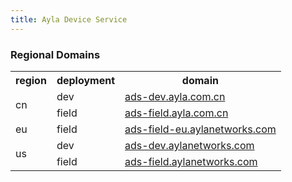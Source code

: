 ```yaml
---
title: Ayla Device Service
---
```


### Regional Domains

<table>
<tr>
<th>region</th>
<th>deployment</th>
<th>domain</th>
</tr>
<tr>
<td rowspan="2">cn</td>
<td>dev</td>
<td><a href="https://ads-dev.ayla.com.cn" target="_blank">ads-dev.ayla.com.cn</a></td>
</tr>
<tr>
<td>field</td>
<td><a href="https://ads-field.ayla.com.cn" target="_blank">ads-field.ayla.com.cn</a></td>
</tr>
<tr>
<td>eu</td>
<td>field</td>
<td><a href="https://ads-field-eu.aylanetworks.com" target="_blank">ads-field-eu.aylanetworks.com</a></td>
</tr>
<tr>
<td rowspan="2">us</td>
<td>dev</td>
<td><a href="https://ads-dev.aylanetworks.com" target="_blank">ads-dev.aylanetworks.com</a></td>
</tr>
<tr>
<td>field</td>
<td><a href="https://ads-field.aylanetworks.com" target="_blank">ads-field.aylanetworks.com</a></td>
</tr>
</table>

